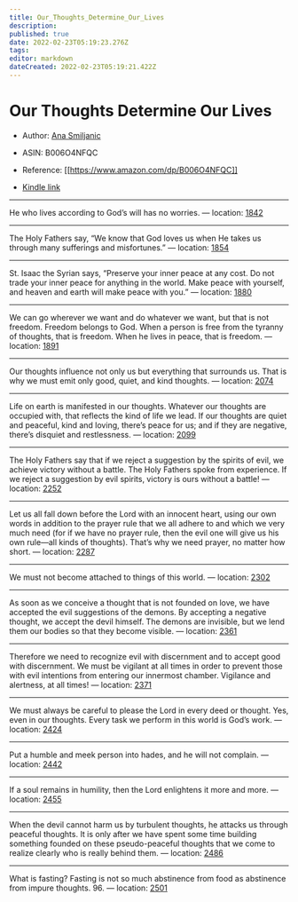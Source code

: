 ```yaml
---
title: Our_Thoughts_Determine_Our_Lives
description: 
published: true
date: 2022-02-23T05:19:23.276Z
tags: 
editor: markdown
dateCreated: 2022-02-23T05:19:21.422Z
---
```


# Our Thoughts Determine Our Lives

* Author: [Ana Smiljanic](https://www.amazon.com/Ana-Smiljanic/e/B00IRA7U7Q/ref=dp_byline_cont_ebooks_1)
* ASIN: B006O4NFQC




* Reference: [[https://www.amazon.com/dp/B006O4NFQC]]
* [Kindle link](kindle://book?action=open&asin=B006O4NFQC)


---
He who lives according to God’s will has no worries. — location: [1842](kindle://book?action=open&asin=B006O4NFQC&location=1842)

---
The Holy Fathers say, “We know that God loves us when He takes us through many sufferings and misfortunes.” — location: [1854](kindle://book?action=open&asin=B006O4NFQC&location=1854)

---
St. Isaac the Syrian says, “Preserve your inner peace at any cost. Do not trade your inner peace for anything in the world. Make peace with yourself, and heaven and earth will make peace with you.” — location: [1880](kindle://book?action=open&asin=B006O4NFQC&location=1880)

---
We can go wherever we want and do whatever we want, but that is not freedom. Freedom belongs to God. When a person is free from the tyranny of thoughts, that is freedom. When he lives in peace, that is freedom. — location: [1891](kindle://book?action=open&asin=B006O4NFQC&location=1891)

---
Our thoughts influence not only us but everything that surrounds us. That is why we must emit only good, quiet, and kind thoughts. — location: [2074](kindle://book?action=open&asin=B006O4NFQC&location=2074)

---
Life on earth is manifested in our thoughts. Whatever our thoughts are occupied with, that reflects the kind of life we lead. If our thoughts are quiet and peaceful, kind and loving, there’s peace for us; and if they are negative, there’s disquiet and restlessness. — location: [2099](kindle://book?action=open&asin=B006O4NFQC&location=2099)

---
The Holy Fathers say that if we reject a suggestion by the spirits of evil, we achieve victory without a battle. The Holy Fathers spoke from experience. If we reject a suggestion by evil spirits, victory is ours without a battle! — location: [2252](kindle://book?action=open&asin=B006O4NFQC&location=2252)

---
Let us all fall down before the Lord with an innocent heart, using our own words in addition to the prayer rule that we all adhere to and which we very much need (for if we have no prayer rule, then the evil one will give us his own rule—all kinds of thoughts). That’s why we need prayer, no matter how short. — location: [2287](kindle://book?action=open&asin=B006O4NFQC&location=2287)

---
We must not become attached to things of this world. — location: [2302](kindle://book?action=open&asin=B006O4NFQC&location=2302)

---
As soon as we conceive a thought that is not founded on love, we have accepted the evil suggestions of the demons. By accepting a negative thought, we accept the devil himself. The demons are invisible, but we lend them our bodies so that they become visible. — location: [2361](kindle://book?action=open&asin=B006O4NFQC&location=2361)

---
Therefore we need to recognize evil with discernment and to accept good with discernment. We must be vigilant at all times in order to prevent those with evil intentions from entering our innermost chamber. Vigilance and alertness, at all times! — location: [2371](kindle://book?action=open&asin=B006O4NFQC&location=2371)

---
We must always be careful to please the Lord in every deed or thought. Yes, even in our thoughts. Every task we perform in this world is God’s work. — location: [2424](kindle://book?action=open&asin=B006O4NFQC&location=2424)

---
Put a humble and meek person into hades, and he will not complain. — location: [2442](kindle://book?action=open&asin=B006O4NFQC&location=2442)

---
If a soul remains in humility, then the Lord enlightens it more and more. — location: [2455](kindle://book?action=open&asin=B006O4NFQC&location=2455)

---
When the devil cannot harm us by turbulent thoughts, he attacks us through peaceful thoughts. It is only after we have spent some time building something founded on these pseudo-peaceful thoughts that we come to realize clearly who is really behind them. — location: [2486](kindle://book?action=open&asin=B006O4NFQC&location=2486)

---
What is fasting? Fasting is not so much abstinence from food as abstinence from impure thoughts. 96. — location: [2501](kindle://book?action=open&asin=B006O4NFQC&location=2501)

